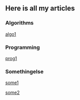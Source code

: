 
## Here is all my articles

### Algorithms
[algo1](docs/Algorithms/algo1)



### Programming
[prog1](docs/Programming/prog1)



### Somethingelse
[some1](docs/Somethingelse/some1)

[some2](docs/Somethingelse/some2)


